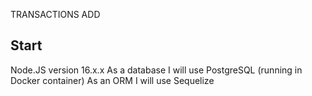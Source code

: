 TRANSACTIONS ADD

## Start
Node.JS version 16.x.x
As a database I will use PostgreSQL (running in Docker container)
As an ORM I will use Sequelize
